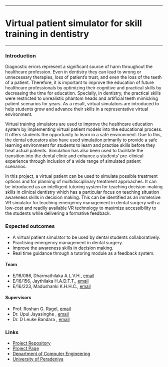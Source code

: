 ___
# Virtual patient simulator for skill training in dentistry
___
### Introduction

  Diagnostic errors represent a significant source of harm throughout the healthcare profession. Even in dentistry they can lead to wrong or unnecessary therapies, loss of patient’s trust, and even the loss of the teeth of a patient. Therefore, it is important to improve the education of future healthcare professionals by optimizing their cognitive and practical skills by decreasing the time for education. Specially, in dentistry, the practical skills were restricted to unrealistic phantom heads and artificial teeth mimicking patient scenarios for years. As a result, virtual simulators are introduced to help students grow and advance their skills in a representative virtual environment.
  
  Virtual training simulators are used to improve the healthcare education system by implementing virtual patient models into the educational process. It offers students the opportunity to learn in a safe environment. Due to this, the dental educators also have used simulation primarily to provide a safe learning environment for students to learn and practise skills before they treat actual patients. Simulation has also been used to facilitate the transition into the dental clinic and enhance a students’ pre-clinical experience through inclusion of a wide range of simulated patient scenarios.
  
  In this project, a virtual patient can be used to simulate possible treatment options and for planning of multidisciplinary treatment approaches. It can be introduced as an intelligent tutoring system for teaching decision-making skills in clinical dentistry which has a particular focus on teaching situation awareness skills in decision making. This can be identified as an immersive VR simulator for teaching emergency management in dental surgery with a low-cost and readily available VR technology to maximize accessibility to the students while delivering a formative feedback.

### Expected outcomes

 - A virtual patient simulator to be used by dental students collaboratively. 
 - Practising emergency management in dental surgery.
 - Improve the awareness skills in decision making.
 - Real time guidance through a tutoring module as a feedback system.
 
#### Team

- E/16/086, Dharmathilaka A.L.V.H., [email](mailto:e16086@eng.pdn.ac.lk)
- E/16/156, Jaythilaka H.A.D.T.T., [email](mailto:e16156@eng.pdn.ac.lk)
- E/16/223, Madushanki K.H.H.C., [email](mailto:e16223@eng.pdn.ac.lk)

#### Supervisors

- Prof. Roshan G. Ragel, [email](mailto:roshanr@eng.pdn.ac.lk)
- Dr. Upul Jayasinghe , [email](mailto:upuljm@eng.pdn.ac.lk)
- Dr. D Leuke Bandara , [email](mailto:dhanulb@dental.pdn.ac.lk)

### Links

[//]: # ( NOTE: EDIT THIS LINKS WITH YOUR REPO DETAILS )

- [Project Repository](https://github.com/cepdnaclk/e16-4yp-Virtual-Patient-Simulator-for-Skill-Training-in-Dentistry)
- [Project Page](https://cepdnaclk.github.io/e16-4yp-Virtual-Patient-Simulator-for-Skill-Training-in-Dentistry)
- [Department of Computer Engineering](http://www.ce.pdn.ac.lk/)
- [University of Peradeniya](https://eng.pdn.ac.lk/)

